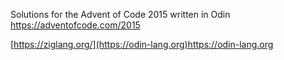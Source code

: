 Solutions for the Advent of Code 2015 written in Odin https://adventofcode.com/2015

[https://ziglang.org/](https://odin-lang.org)https://odin-lang.org
